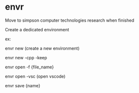 # envr

Move to simpson computer technologies research when finished

Create a dedicated environment

ex:

envr new (create a new environment)


envr new -cpp -keep


envr open -f {file_name}


envr open -vsc (open vscode)


envr save {name}
